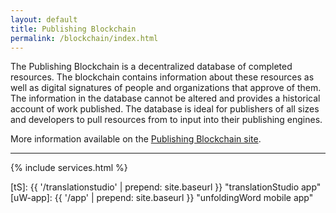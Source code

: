 ```yaml
---
layout: default
title: Publishing Blockchain
permalink: /blockchain/index.html
---
```


The Publishing Blockchain is a decentralized database of completed resources. The blockchain contains information about these resources as well as digital signatures of people and organizations that approve of them. The information in the database cannot be altered and provides a historical account of work published. The database is ideal for publishers of all sizes and developers to pull resources from to input into their publishing engines.

More information available on the [Publishing Blockchain site](https://github.com/unfoldingWord-dev/PublishingBlockchain/blob/master/README.md#publishing-blockchain-specification).

* * * * *

{% include services.html %}

[git]: http://www.git-scm.com/
[tS]: {{ '/translationstudio' | prepend: site.baseurl }} "translationStudio app"
[uW-app]:  {{ '/app' | prepend: site.baseurl }} "unfoldingWord mobile app"
